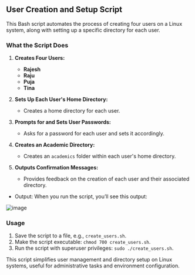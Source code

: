 ## User Creation and Setup Script

This Bash script automates the process of creating four users on a Linux system, along with setting up a specific directory for each user.

### What the Script Does

1. **Creates Four Users:**
   - **Rajesh**
   - **Raju**
   - **Puja**
   - **Tina**

2. **Sets Up Each User's Home Directory:**
   - Creates a home directory for each user.

3. **Prompts for and Sets User Passwords:**
   - Asks for a password for each user and sets it accordingly.

4. **Creates an Academic Directory:**
   - Creates an `academics` folder within each user's home directory.

5. **Outputs Confirmation Messages:**
   - Provides feedback on the creation of each user and their associated directory.

- Output: When you run the script, you’ll see this output:
  
![image](https://github.com/user-attachments/assets/8a30909a-18a8-49f8-87ea-9c38abf5eed9)


### Usage

1. Save the script to a file, e.g., `create_users.sh`.
2. Make the script executable: `chmod 700 create_users.sh`.
3. Run the script with superuser privileges: `sudo ./create_users.sh`.

This script simplifies user management and directory setup on Linux systems, useful for administrative tasks and environment configuration.
